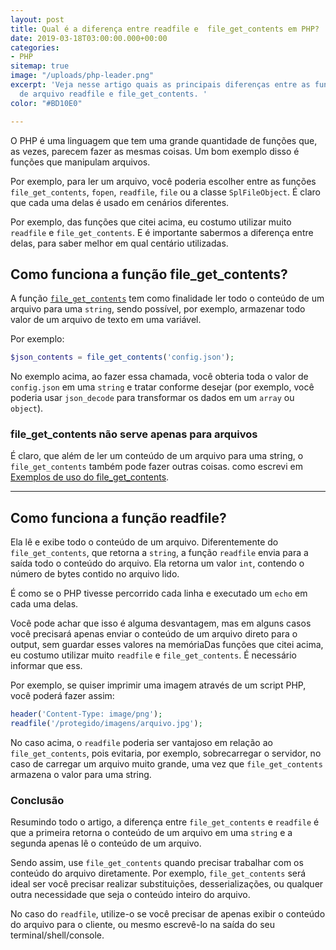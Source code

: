 ```yaml
---
layout: post
title: Qual é a diferença entre readfile e  file_get_contents em PHP?
date: 2019-03-18T03:00:00.000+00:00
categories:
- PHP
sitemap: true
image: "/uploads/php-leader.png"
excerpt: 'Veja nesse artigo quais as principais diferenças entre as funções de leitura
  de arquivo readfile e file_get_contents. '
color: "#BD10E0"

---
```

O PHP é uma linguagem que tem uma grande quantidade de funções que, as vezes, parecem fazer as mesmas coisas. Um bom exemplo disso é funções que manipulam  arquivos.

Por exemplo, para ler um arquivo, você poderia escolher entre as funções `file_get_contents`, `fopen`, `readfile`, `file` ou a classe `SplFileObject`. É claro que cada uma delas é usado em cenários diferentes.

Por exemplo, das funções que citei acima, eu costumo utilizar muito `readfile` e `file_get_contents`. E é importante sabermos a diferença entre delas, para saber melhor em qual centário utilizadas.

## Como funciona a função file_get_contents?

A função [`file_get_contents`](http://php.net/manual/pt_BR/function.file-get-contents.php) tem como finalidade ler todo o conteúdo de um arquivo para uma `string`, sendo possível, por exemplo, armazenar todo valor de um arquivo de texto em uma variável.

Por exemplo:

```php
$json_contents = file_get_contents('config.json');
```

No exemplo acima, ao fazer essa chamada, você obteria toda o valor de `config.json` em uma `string` e tratar conforme desejar (por exemplo, você poderia usar `json_decode` para transformar os dados em um `array` ou `object`).

### file_get_contents não serve apenas para arquivos

É claro, que além de ler um conteúdo de um arquivo para uma string, o `file_get_contents` também pode fazer outras coisas. como escrevi em [Exemplos de uso do file_get_contents](https://wallacemaxters.com.br/blog/2020/10/16/exemplos-de-file_get_contents-no-php).

--- 
## Como funciona a função readfile?

Ela lê e exibe todo o conteúdo de um arquivo. Diferentemente do `file_get_contents`, que retorna a `string`, a função `readfile` envia para a saída todo o conteúdo do arquivo. Ela retorna um valor `int`, contendo o número de bytes contido no arquivo lido.

É como se o PHP tivesse percorrido cada linha e executado um `echo` em cada uma delas.

Você pode achar que isso é alguma desvantagem, mas em alguns casos você precisará apenas enviar o conteúdo de um arquivo direto para o output, sem guardar esses valores na memóriaDas funções que citei acima, eu costumo utilizar muito `readfile` e `file_get_contents`. É necessário informar que ess.

Por exemplo, se quiser imprimir uma imagem através de um script PHP, você poderá fazer assim:

```php
header('Content-Type: image/png');     
readfile('/protegido/imagens/arquivo.jpg');
```

No caso acima, o `readfile` poderia ser vantajoso em relação ao `file_get_contents`, pois evitaria, por exemplo, sobrecarregar o servidor, no caso de carregar um arquivo muito grande, uma vez que `file_get_contents` armazena o valor para uma string.

### Conclusão

Resumindo todo o artigo, a diferença entre `file_get_contents` e `readfile` é que a primeira retorna o conteúdo de um arquivo em uma `string` e a segunda apenas lê o conteúdo de um arquivo.

Sendo assim, use `file_get_contents` quando precisar trabalhar com os conteúdo do arquivo diretamente. Por exemplo, `file_get_contents` será ideal ser você precisar realizar substituições, desserializações, ou qualquer outra necessidade que seja o conteúdo inteiro do arquivo.

No caso do `readfile`, utilize-o se você precisar de apenas exibir o conteúdo do arquivo para o cliente, ou mesmo escrevê-lo na saída do seu terminal/shell/console.